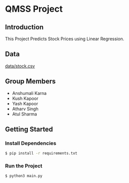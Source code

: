 # QMSS Project


## Introduction
This Project Predicts Stock Prices using Linear Regression. 

## Data
[data/stock.csv](data/stock.csv) 

## Group Members
- Anshumali Karna
- Kush Kapoor
- Yash Kapoor
- Atharv Singh
- Atul Sharma

## Getting Started
### Install Dependencies
```bash
$ pip install -r requirements.txt
```
### Run the Project
```bash
$ python3 main.py
```
